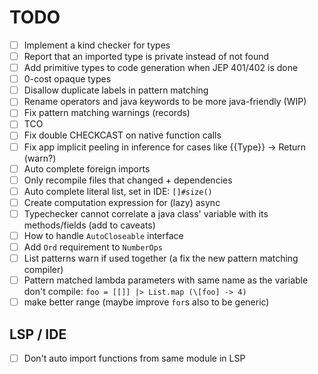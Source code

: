 # TODO

- [ ] Implement a kind checker for types
- [ ] Report that an imported type is private instead of not found
- [ ] Add primitive types to code generation when JEP 401/402 is done
- [ ] 0-cost opaque types
- [ ] Disallow duplicate labels in pattern matching
- [ ] Rename operators and java keywords to be more java-friendly (WIP)
- [ ] Fix pattern matching warnings (records)
- [ ] TCO
- [ ] Fix double CHECKCAST on native function calls
- [ ] Fix app implicit peeling in inference for cases like {{Type}} -> Return (warn?)
- [ ] Auto complete foreign imports
- [ ] Only recompile files that changed + dependencies
- [ ] Auto complete literal list, set in IDE: `[]#size()`
- [ ] Create computation expression for (lazy) async
- [ ] Typechecker cannot correlate a java class' variable with its methods/fields (add to caveats)
- [ ] How to handle `AutoCloseable` interface
- [ ] Add `Ord` requirement to `NumberOps`
- [ ] List patterns warn if used together (a fix the new pattern matching compiler)
- [ ] Pattern matched lambda parameters with same name as the variable don't compile: `foo = [[]] |> List.map (\[foo] -> 4)`
- [ ] make better range (maybe improve `for`s also to be generic)

## LSP / IDE

- [ ] Don't auto import functions from same module in LSP